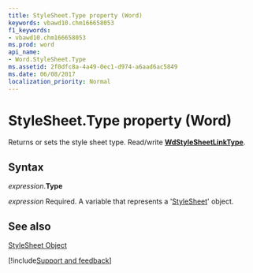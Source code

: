 ```yaml
---
title: StyleSheet.Type property (Word)
keywords: vbawd10.chm166658053
f1_keywords:
- vbawd10.chm166658053
ms.prod: word
api_name:
- Word.StyleSheet.Type
ms.assetid: 2f0dfc8a-4a49-0ec1-d974-a6aad6ac5849
ms.date: 06/08/2017
localization_priority: Normal
---
```



# StyleSheet.Type property (Word)

Returns or sets the style sheet type. Read/write  **[WdStyleSheetLinkType](Word.WdStyleSheetLinkType.md)**.


## Syntax

_expression_.**Type**

_expression_ Required. A variable that represents a '[StyleSheet](Word.StyleSheet.md)' object.


## See also


[StyleSheet Object](Word.StyleSheet.md)

[!include[Support and feedback](~/includes/feedback-boilerplate.md)]